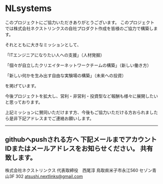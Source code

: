 # NLsystems

このプロジェクトにご協力いただきありがとうございます。
このプロジェクトでは株式会社ネクストリンクスの自社プロダクト作成を皆様のご協力で構築します。

それとともに大きなミッションとして、

「ITエンジニアになりたい人への支援」（人材発掘）

「個々が自立したクリエイターネットワークチームの構築」（新しい働き方）

「新しい何かを生み出す自由な実験場の構築」（未来への投資）

を掲げています。

今後プロジェクトを拡大し、営利・非営利・投資型など報酬も様々に展開したいと思っております。

上記ミッションに賛同いただけます方、今後もご協力いただける方おられましたら是非下記アドレスまでご連絡お願いします。

-----------------------------------
githubへpushされる方へ
下記メールまでアカウントIDまたはメールアドレスをお知らせください。
共有致します。
-----------------------------------


株式会社ネクストリンクス
代表取締役　西尾淳
鳥取県米子市永江560 セゾン青山3F 302
atsushi.nextlinks@gmail.com
